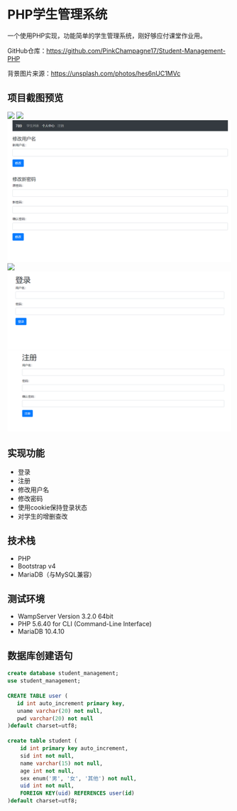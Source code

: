 # PHP学生管理系统
一个使用PHP实现，功能简单的学生管理系统，刚好够应付课堂作业用。

GitHub仓库：https://github.com/PinkChampagne17/Student-Management-PHP

背景图片来源：https://unsplash.com/photos/hes6nUC1MVc

## 项目截图预览
![](https://img2020.cnblogs.com/blog/1981089/202008/1981089-20200820173617003-221244557.png)
![](https://img2020.cnblogs.com/blog/1981089/202008/1981089-20200820173703084-201000813.png)
![](./screenshot/个人中心.png)
![](./screenshot/修改用户名.png)
![](./screenshot/登录.png)
![](./screenshot/注册.png)

## 实现功能
- 登录
- 注册
- 修改用户名
- 修改密码
- 使用cookie保持登录状态
- 对学生的增删查改

## 技术栈
- PHP
- Bootstrap v4
- MariaDB（与MySQL兼容）

## 测试环境
- WampServer Version 3.2.0 64bit
- PHP 5.6.40 for CLI (Command-Line Interface)
- MariaDB 10.4.10

## 数据库创建语句
```SQL
create database student_management;
use student_management;

CREATE TABLE user (
   id int auto_increment primary key,
   uname varchar(20) not null,
   pwd varchar(20) not null
)default charset=utf8;

create table student (
    id int primary key auto_increment,
    sid int not null,
    name varchar(15) not null,
    age int not null,
    sex enum('男', '女', '其他') not null,
    uid int not null,
    FOREIGN KEY(uid) REFERENCES user(id)
)default charset=utf8;
```